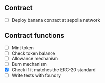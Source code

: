 ## Contract

- [ ] Deploy banana contract at sepolia network

## Contract functions

- [ ] Mint token
- [ ] Check token balance
- [ ] Allowance mechanism
- [ ] Burn mechanism
- [x] Check if it matches the ERC-20 standard
- [ ] Write tests with foundry
